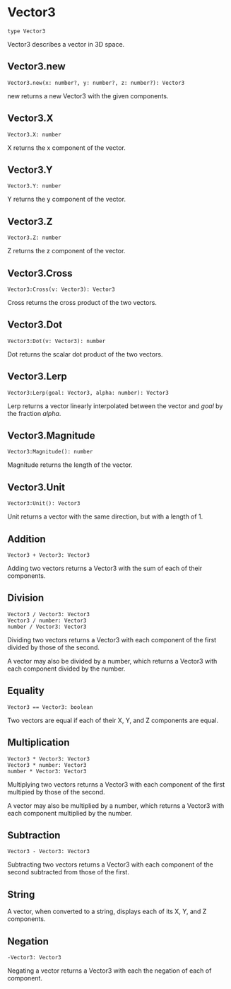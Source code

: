 # Vector3
[Vector3]: #user-content-vector3
```
type Vector3
```

Vector3 describes a vector in 3D space.

## Vector3.new
[Vector3.new]: #user-content-vector3new
```
Vector3.new(x: number?, y: number?, z: number?): Vector3
```

new returns a new Vector3 with the given components.

## Vector3.X
[Vector3.X]: #user-content-vector3x
```
Vector3.X: number
```

X returns the x component of the vector.

## Vector3.Y
[Vector3.Y]: #user-content-vector3y
```
Vector3.Y: number
```

Y returns the y component of the vector.

## Vector3.Z
[Vector3.Z]: #user-content-vector3z
```
Vector3.Z: number
```

Z returns the z component of the vector.

## Vector3.Cross
[Vector3.Cross]: #user-content-vector3cross
```
Vector3:Cross(v: Vector3): Vector3
```

Cross returns the cross product of the two vectors.

## Vector3.Dot
[Vector3.Dot]: #user-content-vector3dot
```
Vector3:Dot(v: Vector3): number
```

Dot returns the scalar dot product of the two vectors.

## Vector3.Lerp
[Vector3.Lerp]: #user-content-vector3lerp
```
Vector3:Lerp(goal: Vector3, alpha: number): Vector3
```

Lerp returns a vector linearly interpolated between the vector and
*goal* by the fraction *alpha*.

## Vector3.Magnitude
[Vector3.Magnitude]: #user-content-vector3magnitude
```
Vector3:Magnitude(): number
```

Magnitude returns the length of the vector.

## Vector3.Unit
[Vector3.Unit]: #user-content-vector3unit
```
Vector3:Unit(): Vector3
```

Unit returns a vector with the same direction, but with a length of 1.

## Addition
[Vector3.__add]: #user-content-addition
```
Vector3 + Vector3: Vector3
```

Adding two vectors returns a Vector3 with the sum of each of their
components.

## Division
[Vector3.__div]: #user-content-division
```
Vector3 / Vector3: Vector3
Vector3 / number: Vector3
number / Vector3: Vector3
```

Dividing two vectors returns a Vector3 with each component of the first
divided by those of the second.

A vector may also be divided by a number, which returns a Vector3 with each
component divided by the number.

## Equality
[Vector3.__eq]: #user-content-equality
```
Vector3 == Vector3: boolean
```

Two vectors are equal if each of their X, Y, and Z components are equal.

## Multiplication
[Vector3.__mul]: #user-content-multiplication
```
Vector3 * Vector3: Vector3
Vector3 * number: Vector3
number * Vector3: Vector3
```

Multiplying two vectors returns a Vector3 with each component of the
first multipied by those of the second.

A vector may also be multiplied by a number, which returns a Vector3 with
each component multiplied by the number.

## Subtraction
[Vector3.__sub]: #user-content-subtraction
```
Vector3 - Vector3: Vector3
```

Subtracting two vectors returns a Vector3 with each component of the
second subtracted from those of the first.

## String
[Vector3.__tostring]: #user-content-string

A vector, when converted to a string, displays each of its X, Y, and Z
components.

## Negation
[Vector3.__unm]: #user-content-negation
```
-Vector3: Vector3
```

Negating a vector returns a Vector3 with each the negation of each of
component.

